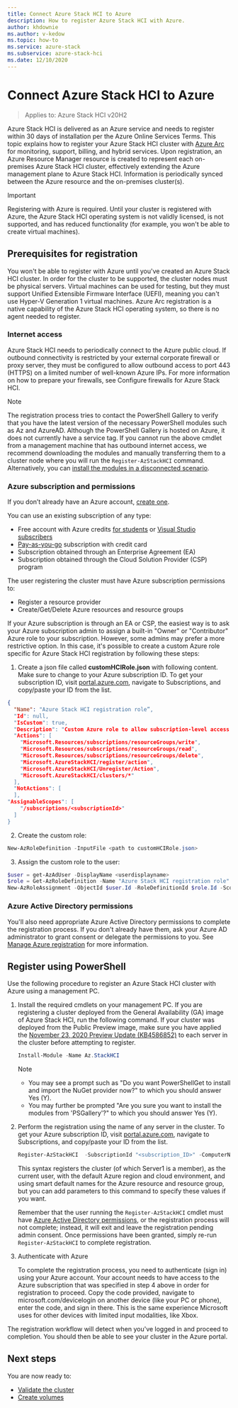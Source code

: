 ```yaml
---
title: Connect Azure Stack HCI to Azure
description: How to register Azure Stack HCI with Azure.
author: khdownie
ms.author: v-kedow
ms.topic: how-to
ms.service: azure-stack
ms.subservice: azure-stack-hci
ms.date: 12/10/2020
---
```


# Connect Azure Stack HCI to Azure

> Applies to: Azure Stack HCI v20H2

Azure Stack HCI is delivered as an Azure service and needs to register within 30 days of installation per the Azure Online Services Terms. This topic explains how to register your Azure Stack HCI cluster with [Azure Arc](https://azure.microsoft.com/services/azure-arc/) for monitoring, support, billing, and hybrid services. Upon registration, an Azure Resource Manager resource is created to represent each on-premises Azure Stack HCI cluster, effectively extending the Azure management plane to Azure Stack HCI. Information is periodically synced between the Azure resource and the on-premises cluster(s).

   > [!IMPORTANT]
   > Registering with Azure is required. Until your cluster is registered with Azure, the Azure Stack HCI operating system is not validly licensed, is not supported, and has reduced functionality (for example, you won't be able to create virtual machines).

## Prerequisites for registration

You won't be able to register with Azure until you've created an Azure Stack HCI cluster. In order for the cluster to be supported, the cluster nodes must be physical servers. Virtual machines can be used for testing, but they must support Unified Extensible Firmware Interface (UEFI), meaning you can't use Hyper-V Generation 1 virtual machines. Azure Arc registration is a native capability of the Azure Stack HCI operating system, so there is no agent needed to register.

### Internet access

Azure Stack HCI needs to periodically connect to the Azure public cloud. If outbound connectivity is restricted by your external corporate firewall or proxy server, they must be configured to allow outbound access to port 443 (HTTPS) on a limited number of well-known Azure IPs. For more information on how to prepare your firewalls, see Configure firewalls for Azure Stack HCI.

   > [!NOTE]
   > The registration process tries to contact the PowerShell Gallery to verify that you have the latest version of the necessary PowerShell modules such as Az and AzureAD. Although the PowerShell Gallery is hosted on Azure, it does not currently have a service tag. If you cannot run the above cmdlet from a management machine that has outbound internet access, we recommend downloading the modules and manually transferring them to a cluster node where you will run the `Register-AzStackHCI` command. Alternatively, you can [install the modules in a disconnected scenario](/powershell/scripting/gallery/how-to/working-with-local-psrepositories?view=powershell-7.1#installing-powershellget-on-a-disconnected-system).

### Azure subscription and permissions

If you don’t already have an Azure account, [create one](https://azure.microsoft.com/).

You can use an existing subscription of any type:
- Free account with Azure credits [for students](https://azure.microsoft.com/free/students/) or [Visual Studio subscribers](https://azure.microsoft.com/pricing/member-offers/credit-for-visual-studio-subscribers/)
- [Pay-as-you-go](https://azure.microsoft.com/pricing/purchase-options/pay-as-you-go/) subscription with credit card
- Subscription obtained through an Enterprise Agreement (EA)
- Subscription obtained through the Cloud Solution Provider (CSP) program

The user registering the cluster must have Azure subscription permissions to:

- Register a resource provider
- Create/Get/Delete Azure resources and resource groups

If your Azure subscription is through an EA or CSP, the easiest way is to ask your Azure subscription admin to assign a built-in "Owner" or "Contributor" Azure role to your subscription. However, some admins may prefer a more restrictive option. In this case, it's possible to create a custom Azure role specific for Azure Stack HCI registration by following these steps:

1. Create a json file called **customHCIRole.json** with following content. Make sure to change <subscriptionID> to your Azure subscription ID. To get your subscription ID, visit [portal.azure.com](https://portal.azure.com), navigate to Subscriptions, and copy/paste your ID from the list.

```json
{
  "Name": "Azure Stack HCI registration role”,
  "Id": null,
  "IsCustom": true,
  "Description": "Custom Azure role to allow subscription-level access to register Azure Stack HCI",
  "Actions": [
    "Microsoft.Resources/subscriptions/resourceGroups/write",
    "Microsoft.Resources/subscriptions/resourceGroups/read",
    "Microsoft.Resources/subscriptions/resourceGroups/delete",
    "Microsoft.AzureStackHCI/register/action",
    "Microsoft.AzureStackHCI/Unregister/Action",
    "Microsoft.AzureStackHCI/clusters/*"
  ],
  "NotActions": [
  ],
"AssignableScopes": [
    "/subscriptions/<subscriptionId>"
  ]
}
```

2. Create the custom role:

```powershell
New-AzRoleDefinition -InputFile <path to customHCIRole.json>
```

3. Assign the custom role to the user:

```powershell
$user = get-AzAdUser -DisplayName <userdisplayname>
$role = Get-AzRoleDefinition -Name "Azure Stack HCI registration role"
New-AzRoleAssignment -ObjectId $user.Id -RoleDefinitionId $role.Id -Scope /subscriptions/<subscriptionid>
```

### Azure Active Directory permissions

You'll also need appropriate Azure Active Directory permissions to complete the registration process. If you don't already have them, ask your Azure AD administrator to grant consent or delegate the permissions to you. See [Manage Azure registration](../manage/manage-azure-registration.md#azure-active-directory-app-permissions) for more information.

## Register using PowerShell

Use the following procedure to register an Azure Stack HCI cluster with Azure using a management PC.

1. Install the required cmdlets on your management PC. If you are registering a cluster deployed from the General Availability (GA) image of Azure Stack HCI, run the following command. If your cluster was deployed from the Public Preview image, make sure you have applied the [November 23, 2020 Preview Update (KB4586852)](../release-notes.md) to each server in the cluster before attempting to register.

   ```PowerShell
   Install-Module -Name Az.StackHCI
   ```

   > [!NOTE]
   > - You may see a prompt such as "Do you want PowerShellGet to install and import the NuGet provider now?" to which you should answer Yes (Y).
   > - You may further be prompted "Are you sure you want to install the modules from 'PSGallery'?" to which you should answer Yes (Y).

2. Perform the registration using the name of any server in the cluster. To get your Azure subscription ID, visit [portal.azure.com](https://portal.azure.com), navigate to Subscriptions, and copy/paste your ID from the list.

   ```PowerShell
   Register-AzStackHCI  -SubscriptionId "<subscription_ID>" -ComputerName Server1 [–Credential] [-ResourceName] [-ResourceGroupName]
   ```

   This syntax registers the cluster (of which Server1 is a member), as the current user, with the default Azure region and cloud environment, and using smart default names for the Azure resource and resource group, but you can add parameters to this command to specify these values if you want.

   Remember that the user running the `Register-AzStackHCI` cmdlet must have [Azure Active Directory permissions](../manage/manage-azure-registration.md#azure-active-directory-app-permissions), or the registration process will not complete; instead, it will exit and leave the registration pending admin consent. Once permissions have been granted, simply re-run `Register-AzStackHCI` to complete registration.

3. Authenticate with Azure

   To complete the registration process, you need to authenticate (sign in) using your Azure account. Your account needs to have access to the Azure subscription that was specified in step 4 above in order for registration to proceed. Copy the code provided, navigate to microsoft.com/devicelogin on another device (like your PC or phone), enter the code, and sign in there. This is the same experience Microsoft uses for other devices with limited input modalities, like Xbox.

The registration workflow will detect when you've logged in and proceed to completion. You should then be able to see your cluster in the Azure portal.

## Next steps

You are now ready to:

- [Validate the cluster](validate.md)
- [Create volumes](../manage/create-volumes.md)
